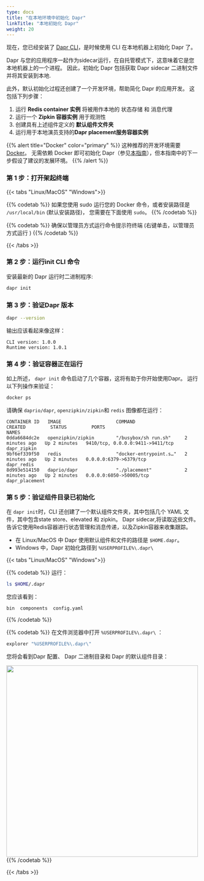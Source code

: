 ```yaml
---
type: docs
title: "在本地环境中初始化 Dapr"
linkTitle: "本地初始化 Dapr"
weight: 20
---
```


现在，您已经安装了 [Dapr CLI]({{X22X}})，是时候使用 CLI 在本地机器上初始化 Dapr 了。

Dapr 与您的应用程序一起作为sidecar运行，在自托管模式下，这意味着它是您本地机器上的一个进程。 因此，初始化 Dapr 包括获取 Dapr sidecar 二进制文件并将其安装到本地.

此外，默认初始化过程还创建了一个开发环境，帮助简化 Dapr 的应用开发。 这包括下列步骤：

1. 运行 **Redis container 实例** 将被用作本地的 状态存储 和 消息代理
1. 运行一个 **Zipkin 容器实例** 用于观测性
1. 创建具有上述组件定义的 **默认组件文件夹**
1. 运行用于本地演员支持的**Dapr placement服务容器实例**

{{% alert title="Docker" color="primary" %}}
这种推荐的开发环境需要 [Docker](https://docs.docker.com/install/)。 无需依赖 Docker 即可初始化 Dapr（参见[本指南]({{X24X}})），但本指南中的下一步假设了建议的发展环境。
{{% /alert %}}

### 第 1 步：打开架起终端

   {{< tabs "Linux/MacOS" "Windows">}}

   {{% codetab %}}
   如果您使用 sudo 运行您的 Docker 命令，或者安装路径是 `/usr/local/bin` (默认安装路径)， 您需要在下面使用 `sudo`。
   {{% /codetab %}}

   {{% codetab %}}
   确保以管理员方式运行命令提示符终端 (右键单击，以管理员方式运行 )
   {{% /codetab %}}

   {{< /tabs >}}

### 第 2 步：运行init CLI 命令

安装最新的 Dapr 运行时二进制程序:

```bash
dapr init
```

### 第 3 步：验证Dapr 版本

```bash
dapr --version
```

输出应该看起来像这样：
```
CLI version: 1.0.0
Runtime version: 1.0.1
```

### 第 4 步：验证容器正在运行

如上所述， `dapr init` 命令启动了几个容器，这将有助于你开始使用Dapr。 运行以下列操作来验证：

```bash
docker ps
```

请确保 `daprio/dapr`, `openzipkin/zipkin`和 `redis` 图像都在运行：

```
CONTAINER ID   IMAGE                    COMMAND                  CREATED         STATUS         PORTS                              NAMES
0dda6684dc2e   openzipkin/zipkin        "/busybox/sh run.sh"     2 minutes ago   Up 2 minutes   9410/tcp, 0.0.0.0:9411->9411/tcp   dapr_zipkin
9bf6ef339f50   redis                    "docker-entrypoint.s…"   2 minutes ago   Up 2 minutes   0.0.0.0:6379->6379/tcp             dapr_redis
8d993e514150   daprio/dapr              "./placement"            2 minutes ago   Up 2 minutes   0.0.0.0:6050->50005/tcp            dapr_placement    
```

### 第 5 步：验证组件目录已初始化

在 `dapr init`时，CLI 还创建了一个默认组件文件夹，其中包括几个 YAML 文件，其中包含state store、elevated 和 zipkin。 Dapr sidecar,将读取这些文件。 告诉它使用Redis容器进行状态管理和消息传递，以及Zipkin容器来收集跟踪。

- 在 Linux/MacOS 中 Dapr 使用默认组件和文件的路径是 `$HOME.dapr`。
- Windows 中，Dapr 初始化路径到 `%USERPROFILE%\.dapr\`


{{< tabs "Linux/MacOS" "Windows">}}

{{% codetab %}}
运行：
```bash
ls $HOME/.dapr
```

您应该看到：
```
bin  components  config.yaml
```
{{% /codetab %}}

{{% codetab %}}
在文件浏览器中打开 `%USERPROFILE%\.dapr\` ：

```powershell
explorer "%USERPROFILE%\.dapr\"
```

您将会看到Dapr 配置、 Dapr 二进制目录和 Dapr 的默认组件目录：

<img src="/images/install-dapr-selfhost-windows.png" width=500>
{{% /codetab %}}

{{< /tabs >}}


